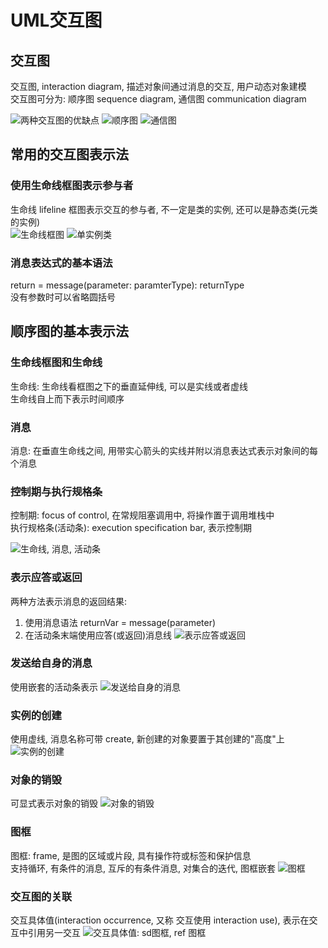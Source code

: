 # UML交互图

## 交互图
交互图, interaction diagram, 描述对象间通过消息的交互, 用户动态对象建模  
交互图可分为: 顺序图 sequence diagram, 通信图 communication diagram

![两种交互图的优缺点](UML交互图_files/1.jpg)
![顺序图](UML交互图_files/2.jpg)
![通信图](UML交互图_files/3.jpg)

## 常用的交互图表示法

### 使用生命线框图表示参与者
生命线 lifeline 框图表示交互的参与者, 不一定是类的实例, 还可以是静态类(元类的实例)  
![生命线框图](UML交互图_files/4.jpg)
![单实例类](UML交互图_files/5.jpg)

### 消息表达式的基本语法
return = message(parameter: paramterType): returnType  
没有参数时可以省略圆括号  

## 顺序图的基本表示法
### 生命线框图和生命线
生命线: 生命线看框图之下的垂直延伸线, 可以是实线或者虚线  
生命线自上而下表示时间顺序  

### 消息
消息: 在垂直生命线之间, 用带实心箭头的实线并附以消息表达式表示对象间的每个消息

### 控制期与执行规格条
控制期: focus of control, 在常规阻塞调用中, 将操作置于调用堆栈中  
执行规格条(活动条): execution specification bar, 表示控制期

![生命线, 消息, 活动条](UML交互图_files/8.jpg)

### 表示应答或返回
两种方法表示消息的返回结果:
1. 使用消息语法 returnVar = message(parameter)
2. 在活动条末端使用应答(或返回)消息线
![表示应答或返回](UML交互图_files/6.jpg)

### 发送给自身的消息
使用嵌套的活动条表示
![发送给自身的消息](UML交互图_files/7.jpg)

### 实例的创建
使用虚线, 消息名称可带 create, 新创建的对象要置于其创建的"高度"上
![实例的创建](UML交互图_files/9.jpg)

### 对象的销毁
可显式表示对象的销毁
![对象的销毁](UML交互图_files/10.jpg)

### 图框
图框: frame, 是图的区域或片段, 具有操作符或标签和保护信息  
支持循环, 有条件的消息, 互斥的有条件消息, 对集合的迭代, 图框嵌套
![图框](UML交互图_files/11.jpg)

### 交互图的关联
交互具体值(interaction occurrence, 又称 交互使用 interaction use), 表示在交互中引用另一交互
![交互具体值: sd图框, ref 图框](UML交互图_files/12.jpg)
